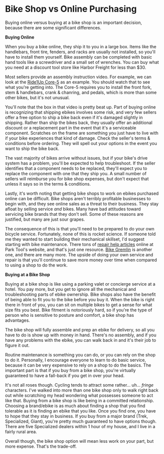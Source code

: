 # Bike Shop vs Online Purchasing

Buying online versus buying at a bike shop is an important decision, because there are some significant differences.

**Buying Online**

When you buy a bike online, they ship it to you in a large box. Items like the handlebars, front tire, fenders, and racks are usually not installed, so you'll have to install them yourself. Bike assembly can be completed with basic hand tools like a screwdriver and a small set of wrenches. You can buy what you need at a discount tool store like Harbor Freight for less than $30. 

Most sellers provide an assembly instruction video. For example, we can look at the [Ride1Up Core-5](https://www.youtube.com/watch?v=tm-SiCnIyHo) as an example. You should watch that to see what you're getting into. The Core-5 requires you to install the front fork, stem & handlebars, crank & chanring, and pedals, which is more than some other bikes, but it's not unusual.

You'll note that the box in that video is pretty beat up. Part of buying online is recognizing that shipping ebikes involves some risk, and very few sellers offer a free option to ship a bike back even if it's damaged slightly in shipping. Rather than ship the bikes back, they usually offer an additional discount or a replacement part in the event that it's a serviceable component. Scratches on the frame are something you just have to live with if your bike experiences that kind of damage. Check the seller's terms & conditions before ordering. They will spell out your options in the event you want to ship the bike back.

The vast majority of bikes arrive without issues, but if your bike's drive system has a problem, you'll be expected to help troubleshoot. If the seller identifies that a component needs to be replaced, they'll expect you to replace the component with one that they ship you. A small number of sellers will reimburse you for bike shop expenses, but don't expect that unless it says so in the terms & conditions.

Lastly, it's worth noting that getting bike shops to work on ebikes purchased online can be difficult. Bike shops aren't terribly profitable businesses to begin with, and they see online sales as a threat to their business. They stay afloat by selling service *and* bikes. Many have bad attitudes toward servicing bike brands that they don't sell. Some of these reasons are justified, but many are just sour grapes.

The consequence of this is that you'll need to be prepared to do your own bicycle service. Fortunately, none of this is rocket science. If someone told me they wanted to start building their mechanical skillset, I'd suggest starting with bike maintenance. There tons of [repair help articles](https://www.parktool.com/en-us/blog/repair-help) online at Park Tool's website, and that's just one resource. [Bike Gremlin](https://www.bikegremlin.com) is another one, and there are many more. The upside of doing your own service and repair is that you'll continue to save more money over time when compared to using a shop to do the work.

**Buying at a Bike Shop**

Buying at a bike shop is like using a parking valet or concierge service at a hotel. You pay more, but you get to ignore all the mechanical and troubleshooting parts of ebike ownership. Bike shops also have the benefit of being able to fit you to the bike before you buy it. When the bike is right there in front of you, you can sit on multiple bikes to get a sense for what size fits you best. Bike fitment is notoriously hard, so if you're the type of person who is sensitive to posture and comfort, a bike shop has advantages.

The bike shop will fully assemble and prep an ebike for delivery, so all you have to do is show up with money in hand. There's no assembly, and if you have any problems with the ebike, you can walk back in and it's their job to figure it out.

Routine maintenance is something you can do, or you can rely on the shop to do it. Personally, I encourage everyone to learn to do basic service, because it can be very expensive to rely on a shop to do the basics. The important part is that if you buy from a bike shop, you're virtually guaranteed to have a fall-back if you get in over your head.

It's not all roses though. Cycling tends to attract some rather... uh... *fringe* characters. I've walked into more than one bike shop only to walk right back out while scratching my head wondering what possesses someone to act like that. Buying from a bike shop is like being in a committed relationship. Choosing a brand/ebike is as much about finding a shop that you find tolerable as it is finding an ebike that you like. Once you find one, you have to hope that they stay in business. If you buy from a major brand (Trek, Specialized, Giant), you're pretty much guaranteed to have options though. There are five Specialized dealers within 1 hour of my house, and I live in a fairly rural area.

Overall though, the bike shop option will mean less work on your part, but more expense. That's the trade-off.
